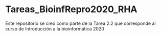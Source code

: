 # Tareas_BioinfRepro2020_RHA
Este repositorio se creó como parte de la Tarea 2.2 que corresponde al curso de Introducción a la bioinformática 2020
